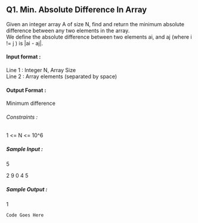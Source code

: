 ## Q1. Min. Absolute Difference In Array

Given an integer array A of size N, find and return the minimum absolute difference between any two elements in the array.      
We define the absolute difference between two elements ai, and aj (where i != j ) is |ai - aj|.   

#### Input format :     
Line 1 : Integer N, Array Size     
Line 2 : Array elements (separated by space)    
#### Output Format :     
Minimum difference    

###### Constraints :    
1 <= N <= 10^6   
##### Sample Input :     
5    

2 9 0 4 5     
##### Sample Output :    
1     

````
Code Goes Here

````
